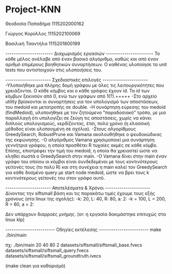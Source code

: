 # Project-KNN

Θεοδοσία Παπαδήμα 1115202000162

Γιώργος Κορύλλος 1115202100069

Βασιλική Τσαντήλα 1115201800199

----------------------- Διαχωρισμός εργασιών -----------------------
Το κάθε μέλος ανέλαβε από έναν βασικό αλγόριθμο, καθώς και από έναν αριθμό επιμέρους βοηθητικών συναρτήσεων. Ο καθένας υλοποίησε τα unit tests που αντιστοιχούν στις υλοποιήσεις του.


---------------------- Σχεδιαστικές επιλογές ----------------------
-Υλοποιήθηκε μια πλήρης δομή γράφου με όλες τις λειτουργικότητες που χρειάζονται. Ο κάθε κόμβος και ο κάθε γράφος έχουν id. Τα id των κόμβων ξεκινούν από 0, ενώ των γράφων από 1(?).+++++
-Στο αρχείο utility βρίσκονται οι συναρτήσεις για τον υπολογισμό των αποστάσεων, του medoid και μετατροπής σε double.
-Η συνάρτηση εύρεσης του medoid (findMedoid), υλοποιήθηκε με τον ζητούμενο "παραδοσιακό" τρόπο, με μια παραλλαγή ότι υπολογίζει σε ζεύγη τις αποστάσεις, χωρίς να κάνει διπλούς υπολογισμούς, κερδίζοντας, έτσι, πολύ χρόνο (η κλασσική μέθοδος είναι υλοποιημένη σε σχόλια).
-Στους αλγορίθμους GreedySearch, RobustPrune και Vamana ακολουθήθηκε ο ψευδοκώδικας της εκφώνησης.
-Ο αλγόριθμος Vamana χρησιμοποιεί μια συνάρτηση γεννήτρια γράφου, η οποία προσθέτει R τυχαίες ακμές σε κάθε κόμβο. Επίσης, επιστρέφει την τιμή του medoid, η οποία θα χρειαστεί ώστε να κληθεί σωστά ο GreedySearch στην main.
-O Vamana δίνει στην main έναν γράφο του οποίου οι κόμβοι είναι συνδεδεμένοι με τους κοντινότερους γείτονές τους (το πολύ R) και στη συνέχεια η main καλεί τον GreedySearch για κάθε δοσμένο query με start node medoid, ώστε να βρει τους k κοντινότερους γείτονές του στον γράφο αυτό.


---------------------- Αποτελέσματα & Χρόνοι ----------------------
Δίνοντας την siftsmall βάση και τις παρακάτω τιμές έχουμε τους εξής χρόνους (στα linux της σχολής):
-k: 20, L: 40, R: 80, a: 2:
-k = 100, L = 200, R = 60, a = 2:

Δεν υπάρχουν διαρροές μνήμης.
(or: η εργασία δοκιμάστηκε επιτυχώς στα linux klp)

------------------------ Οδηγίες εκτέλεσης ------------------------
make
./bin/main <k> <L> <R> <a> <base file> <queries file> <ground truth file>

πχ: ./bin/main 20 40 80 2 datasets/siftsmall/siftsmall_base.fvecs datasets/siftsmall/siftsmall_query.fvecs datasets/siftsmall/siftsmall_groundtruth.ivecs

(make clean για καθαρισμό)
